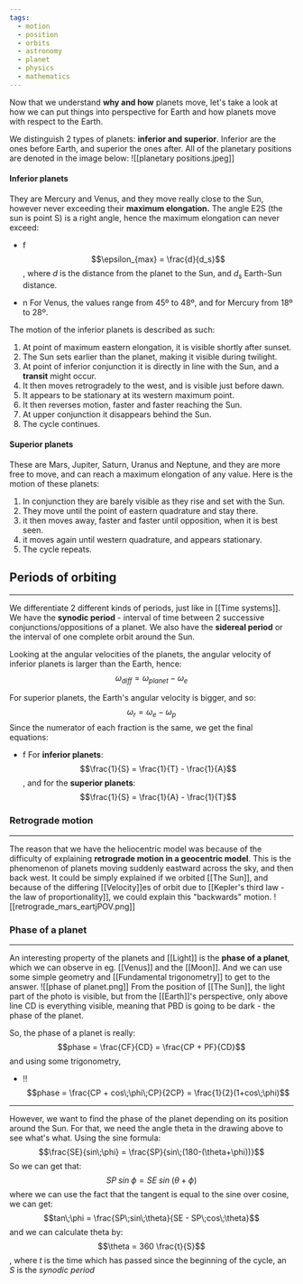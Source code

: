 ```yaml
---
tags:
  - motion
  - position
  - orbits
  - astronomy
  - planet
  - physics
  - mathematics
---
```

Now that we understand **why and how** planets move, let's take a look at how we can put things into perspective for Earth and how planets move with respect to the Earth. 

We distinguish 2 types of planets: **inferior and superior**. Inferior are the ones before Earth, and superior the ones after. All of the planetary positions are denoted in the image below:
![[planetary positions.jpeg]]
#### Inferior planets
They are Mercury and Venus, and they move really close to the Sun, however never exceeding their **maximum elongation.** The angle E2S (the sun is point S) is a right angle, hence the maximum elongation can never exceed:
- f $$\epsilon_{max} = \frac{d}{d_s}$$, where $d$ is the distance from the planet to the Sun, and $d_s$ Earth-Sun distance.

- n For Venus, the values range from 45º to 48º, and for Mercury from 18º to 28º. 

The motion of the inferior planets is described as such:
1. At point of maximum eastern elongation, it is visible shortly after sunset.
2. The Sun sets earlier than the planet, making it visible during twilight. 
3. At point of inferior conjunction it is directly in line with the Sun, and a **transit** might occur. 
4. It then moves retrogradely to the west, and is visible just before dawn.
5. It appears to be stationary at its western maximum point.
6. It then reverses motion, faster and faster reaching the Sun.
7. At upper conjunction it disappears behind the Sun.
8. The cycle continues.

#### Superior planets
These are Mars, Jupiter, Saturn, Uranus and Neptune, and they are more free to move, and can reach a maximum elongation of any value. Here is the motion of these planets:
1. In conjunction they are barely visible as they rise and set with the Sun.
2. They move until the point of eastern quadrature and stay there.
3. it then moves away, faster and faster until opposition, when it is best seen.
4. it moves again until western quadrature, and appears stationary. 
5. The cycle repeats.


## Periods of orbiting
---
We differentiate 2 different kinds of periods, just like in [[Time systems]]. We have the **synodic period** - interval of time between 2 successive conjunctions/oppositions of a planet. We also have the **sidereal period** or the interval of one complete orbit around the Sun. 

Looking at the angular velocities of the planets, the angular velocity of inferior planets is larger than the Earth, hence:$$\omega_{diff} = \omega_{planet} - \omega_e$$

For superior planets, the Earth's angular velocity is bigger, and so:$$\omega_r = \omega_e - \omega_p$$
Since the numerator of each fraction is the same, we get the final equations:

- f For **inferior planets**: $$\frac{1}{S} = \frac{1}{T} - \frac{1}{A}$$, and for the **superior planets**: $$\frac{1}{S} = \frac{1}{A} - \frac{1}{T}$$

### Retrograde motion
---
The reason that we have the heliocentric model was because of the difficulty of explaining **retrograde motion in a geocentric model**. This is the phenomenon of planets moving suddenly eastward across the sky, and then back west. It could be simply explained if we orbited [[The Sun]], and because of the differing [[Velocity]]es of orbit due to [[Kepler's third law - the law of proportionality]], we could explain this "backwards" motion.
![[retrograde_mars_eartjPOV.png]]



### Phase of a planet
---
An interesting property of the planets and [[Light]] is the **phase of a planet**, which we can observe in eg. [[Venus]] and the [[Moon]]. And we can use some simple geometry and [[Fundamental trigonometry]] to get to the answer. 
![[phase of planet.png]]
From the position of [[The Sun]], the light part of the photo is visible, but from the [[Earth]]'s perspective, only above line CD is everything visible, meaning that PBD is going to be dark - the phase of the planet. 

So, the phase of a planet is really:$$phase = \frac{CF}{CD} = \frac{CP + PF}{CD}$$ and using some trigonometry, 
- !! $$phase = \frac{CP + cos\;\phi\;CP}{2CP} = \frac{1}{2}(1+cos\;\phi)$$

--- 
However, we want to find the phase of the planet depending on its position around the Sun. For that, we need the angle theta in the drawing above to see what's what. Using the sine formula:$$\frac{SE}{sin\;\phi} = \frac{SP}{sin\;(180-(\theta+\phi))}$$ So we can get that:$$SP\;sin\;\phi = SE\;sin\;(\theta+\phi)$$ where we can use the fact that the tangent is equal to the sine over cosine, we can get:$$tan\;\phi = \frac{SP\;sin\;\theta}{SE - SP\;cos\;\theta}$$ and we can calculate theta by:$$\theta = 360 \frac{t}{S}$$, where $t$ is the time which has passed since the beginning of the cycle, an $S$ is the *synodic period*
